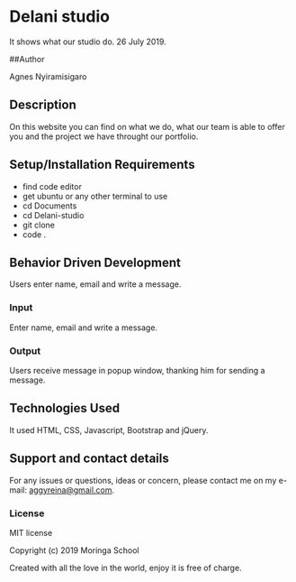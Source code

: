 # Delani studio

It shows what our studio do. 26 July 2019.

##Author

Agnes Nyiramisigaro

## Description

On this website you can find on what we do, what our team is able to offer you and the project we have throught our portfolio.

## Setup/Installation Requirements

* find code editor
* get ubuntu or any other terminal to use
* cd Documents
* cd Delani-studio
* git clone
* code .

## Behavior Driven Development

Users enter name, email and write a message.

### Input

Enter name, email and write a message.

### Output

Users receive message in popup window, thanking him for sending a message.

## Technologies Used

It used HTML, CSS, Javascript, Bootstrap and jQuery.

## Support and contact details

For any issues or questions, ideas or concern, please contact me on my e-mail: aggyreina@gmail.com.

### License

MIT license

Copyright (c) 2019 Moringa School

Created with all the love in the world, enjoy it is free of charge.
